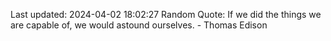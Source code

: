 Last updated: 2024-04-02 18:02:27
Random Quote: If we did the things we are capable of, we would astound ourselves. - Thomas Edison